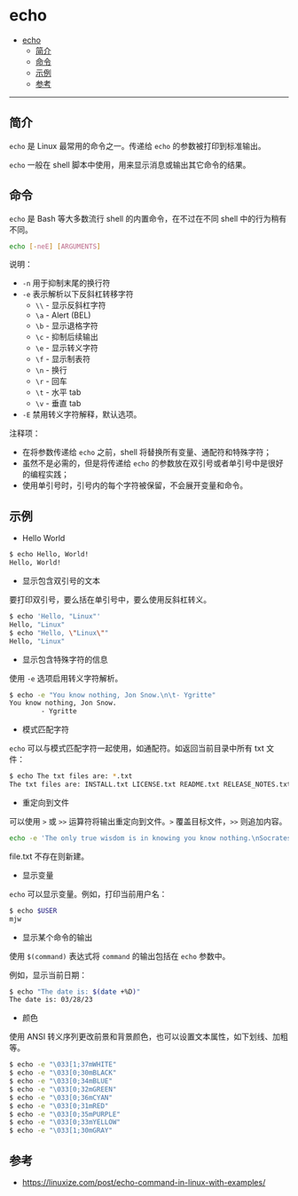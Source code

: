 # echo

- [echo](#echo)
  - [简介](#简介)
  - [命令](#命令)
  - [示例](#示例)
  - [参考](#参考)

***

## 简介

`echo` 是 Linux 最常用的命令之一。传递给 `echo` 的参数被打印到标准输出。

`echo` 一般在 shell 脚本中使用，用来显示消息或输出其它命令的结果。

## 命令

`echo` 是 Bash 等大多数流行 shell 的内置命令，在不过在不同 shell 中的行为稍有不同。

```bash
echo [-neE] [ARGUMENTS]
```

说明：

- `-n` 用于抑制末尾的换行符
- `-e` 表示解析以下反斜杠转移字符
  - `\\` - 显示反斜杠字符
  - `\a` - Alert (BEL)
  - `\b` - 显示退格字符
  - `\c` - 抑制后续输出
  - `\e` - 显示转义字符
  - `\f` - 显示制表符
  - `\n` - 换行
  - `\r` - 回车
  - `\t` - 水平 tab
  - `\v` - 垂直 tab
- `-E` 禁用转义字符解释，默认选项。

注释项：

- 在将参数传递给 `echo` 之前，shell 将替换所有变量、通配符和特殊字符；
- 虽然不是必需的，但是将传递给 `echo` 的参数放在双引号或者单引号中是很好的编程实践；
- 使用单引号时，引号内的每个字符被保留，不会展开变量和命令。

## 示例

- Hello World

```bash
$ echo Hello, World!
Hello, World!
```

- 显示包含双引号的文本

要打印双引号，要么括在单引号中，要么使用反斜杠转义。

```bash
$ echo 'Hello, "Linux"'
Hello, "Linux"
$ echo "Hello, \"Linux\""
Hello, "Linux"
```

- 显示包含特殊字符的信息

使用 `-e` 选项启用转义字符解析。

```bash
$ echo -e "You know nothing, Jon Snow.\n\t- Ygritte"
You know nothing, Jon Snow.
        - Ygritte
```

- 模式匹配字符

`echo` 可以与模式匹配字符一起使用，如通配符。如返回当前目录中所有 txt 文件：

```bash
$ echo The txt files are: *.txt
The txt files are: INSTALL.txt LICENSE.txt README.txt RELEASE_NOTES.txt
```

- 重定向到文件

可以使用 `>` 或 `>>` 运算符将输出重定向到文件。`>` 覆盖目标文件，`>>` 则追加内容。

```bash
echo -e 'The only true wisdom is in knowing you know nothing.\nSocrates' >> /tmp/file.txt
```

file.txt 不存在则新建。

- 显示变量

`echo` 可以显示变量。例如，打印当前用户名：

```bash
$ echo $USER
mjw
```

- 显示某个命令的输出

使用 `$(command)` 表达式将 `command` 的输出包括在 `echo` 参数中。

例如，显示当前日期：

```bash
$ echo "The date is: $(date +%D)"
The date is: 03/28/23
```

- 颜色

使用 ANSI 转义序列更改前景和背景颜色，也可以设置文本属性，如下划线、加粗等。

```bash
$ echo -e "\033[1;37mWHITE"
$ echo -e "\033[0;30mBLACK"
$ echo -e "\033[0;34mBLUE"
$ echo -e "\033[0;32mGREEN"
$ echo -e "\033[0;36mCYAN"
$ echo -e "\033[0;31mRED"
$ echo -e "\033[0;35mPURPLE"
$ echo -e "\033[0;33mYELLOW"
$ echo -e "\033[1;30mGRAY"
```

## 参考

- https://linuxize.com/post/echo-command-in-linux-with-examples/